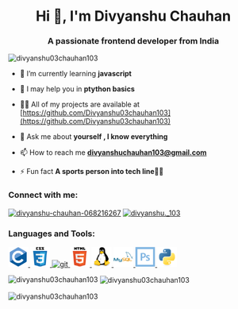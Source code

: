 <h1 align="center">Hi 👋, I'm Divyanshu Chauhan</h1>
<h3 align="center">A passionate frontend developer from India</h3>

<p align="left"> <img src="https://komarev.com/ghpvc/?username=divyanshu03chauhan103&label=Profile%20views&color=0e75b6&style=flat" alt="divyanshu03chauhan103" /> </p>

- 🌱 I’m currently learning **javascript**

- 🤝 I may help you in **ptython basics**

- 👨‍💻 All of my projects are available at [https://github.com/Divyanshu03chauhan103](https://github.com/Divyanshu03chauhan103)

- 💬 Ask me about **yourself , I know everything**

- 📫 How to reach me **divyanshuchauhan103@gmail.com**

- ⚡ Fun fact **A sports person into tech line🙂🤫**

<h3 align="left">Connect with me:</h3>
<p align="left">
<a href="https://linkedin.com/in/divyanshu-chauhan-068216267" target="blank"><img align="center" src="https://raw.githubusercontent.com/rahuldkjain/github-profile-readme-generator/master/src/images/icons/Social/linked-in-alt.svg" alt="divyanshu-chauhan-068216267" height="30" width="40" /></a>
<a href="https://instagram.com/divyanshu._103" target="blank"><img align="center" src="https://raw.githubusercontent.com/rahuldkjain/github-profile-readme-generator/master/src/images/icons/Social/instagram.svg" alt="divyanshu._103" height="30" width="40" /></a>
</p>

<h3 align="left">Languages and Tools:</h3>
<p align="left"> <a href="https://www.cprogramming.com/" target="_blank" rel="noreferrer"> <img src="https://raw.githubusercontent.com/devicons/devicon/master/icons/c/c-original.svg" alt="c" width="40" height="40"/> </a> <a href="https://www.w3schools.com/css/" target="_blank" rel="noreferrer"> <img src="https://raw.githubusercontent.com/devicons/devicon/master/icons/css3/css3-original-wordmark.svg" alt="css3" width="40" height="40"/> </a> <a href="https://git-scm.com/" target="_blank" rel="noreferrer"> <img src="https://www.vectorlogo.zone/logos/git-scm/git-scm-icon.svg" alt="git" width="40" height="40"/> </a> <a href="https://www.w3.org/html/" target="_blank" rel="noreferrer"> <img src="https://raw.githubusercontent.com/devicons/devicon/master/icons/html5/html5-original-wordmark.svg" alt="html5" width="40" height="40"/> </a> <a href="https://www.linux.org/" target="_blank" rel="noreferrer"> <img src="https://raw.githubusercontent.com/devicons/devicon/master/icons/linux/linux-original.svg" alt="linux" width="40" height="40"/> </a> <a href="https://www.mysql.com/" target="_blank" rel="noreferrer"> <img src="https://raw.githubusercontent.com/devicons/devicon/master/icons/mysql/mysql-original-wordmark.svg" alt="mysql" width="40" height="40"/> </a> <a href="https://www.photoshop.com/en" target="_blank" rel="noreferrer"> <img src="https://raw.githubusercontent.com/devicons/devicon/master/icons/photoshop/photoshop-line.svg" alt="photoshop" width="40" height="40"/> </a> <a href="https://www.python.org" target="_blank" rel="noreferrer"> <img src="https://raw.githubusercontent.com/devicons/devicon/master/icons/python/python-original.svg" alt="python" width="40" height="40"/> </a> </p>

<p><img align="left" src="https://github-readme-stats.vercel.app/api/top-langs?username=divyanshu03chauhan103&show_icons=true&locale=en&layout=compact" alt="divyanshu03chauhan103" /></p>

<p>&nbsp;<img align="center" src="https://github-readme-stats.vercel.app/api?username=divyanshu03chauhan103&show_icons=true&locale=en" alt="divyanshu03chauhan103" /></p>

<p><img align="center" src="https://github-readme-streak-stats.herokuapp.com/?user=divyanshu03chauhan103&" alt="divyanshu03chauhan103" /></p>
